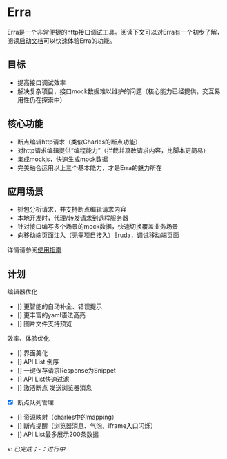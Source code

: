 # Erra

Erra是一个非常便捷的http接口调试工具。阅读下文可以对Erra有一个初步了解，阅读<a href="https://hughfenghen.github.io/erra/start">启动文档</a>可以快速体验Erra的功能。  

## 目标
- 提高接口调试效率  
- 解决复杂项目，接口mock数据难以维护的问题（核心能力已经提供，交互易用性仍在探索中）  

## 核心功能
- 断点编辑http请求（类似Charles的断点功能）  
- 对http请求编辑提供“编程能力”（拦截并篡改请求内容，比脚本更简易）  
- 集成mockjs，快速生成mock数据  
- 完美融合运用以上三个基本能力，才是Erra的魅力所在  

## 应用场景
- 抓包分析请求，并支持断点编辑请求内容  
- 本地开发时，代理/转发请求到远程服务器  
- 针对接口编写多个场景的mock数据，快速切换覆盖业务场景  
- 向移动端页面注入（无需项目接入）[Eruda](https://github.com/liriliri/eruda)，调试移动端页面  

详情请参阅<a href="https://hughfenghen.github.io/erra/guide">使用指南</a>

## 计划

编辑器优化  
- [] 更智能的自动补全、错误提示  
- [] 更丰富的yaml语法高亮  
- [] 图片文件支持预览  

效率、体验优化  
- [] 界面美化  
- [] API List 倒序  
- [] 一键保存请求Response为Snippet  
- [] API List快速过滤  
- [] 激活断点 发送浏览器消息  
- [x] 断点队列管理  
- [] 资源映射（charles中的mapping）  
- [] 断点提醒（浏览器消息、气泡、iframe入口闪烁）  
- [] API List最多展示200条数据  


*x: 已完成；-：进行中*